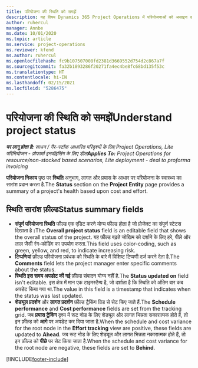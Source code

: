 ```yaml
---
title: परियोजना की स्थिति को समझें
description: यह विषय Dynamics 365 Project Operations में परियोजनाओं को असाइन की गई स्थिति के बारे में जानकारी प्रदान करता है.
author: ruhercul
manager: Annbe
ms.date: 10/01/2020
ms.topic: article
ms.service: project-operations
ms.reviewer: kfend
ms.author: ruhercul
ms.openlocfilehash: fc9b107507008fd2381d3669552d754d2c867a7f
ms.sourcegitcommit: fa32b1893286f20271fa4ec4be8fc68bd135f53c
ms.translationtype: HT
ms.contentlocale: hi-IN
ms.lasthandoff: 02/15/2021
ms.locfileid: "5286475"
---
```

# <a name="understand-project-status"></a><span data-ttu-id="d4c1c-103">परियोजना की स्थिति को समझें</span><span class="sxs-lookup"><span data-stu-id="d4c1c-103">Understand project status</span></span>

<span data-ttu-id="d4c1c-104">_**पर लागू होता है:** साधन / गैर-स्टॉक आधारित परिदृश्यों के लिए Project Operations, Lite परिनियोजन - प्रोफार्मा इनवॉइसिंग के लिए डील_</span><span class="sxs-lookup"><span data-stu-id="d4c1c-104">_**Applies To:** Project Operations for resource/non-stocked based scenarios, Lite deployment - deal to proforma invoicing_</span></span>


<span data-ttu-id="d4c1c-105">**परियोजना निकाय** पृष्ठ पर **स्थिति** अनुभाग, लागत और प्रयास के आधार पर परियोजना के स्वास्थ्य का सारांश प्रदान करता है.</span><span class="sxs-lookup"><span data-stu-id="d4c1c-105">The **Status** section on the **Project Entity** page provides a summary of a project's health based upon cost and effort.</span></span>


## <a name="status-summary-fields"></a><span data-ttu-id="d4c1c-106">स्थिति सारांश फ़ील्ड</span><span class="sxs-lookup"><span data-stu-id="d4c1c-106">Status summary fields</span></span>

- <span data-ttu-id="d4c1c-107">**संपूर्ण परियोजना स्थिति** फील्ड एक एडिट करने योग्य फील्ड होता है जो प्रोजेक्ट का संपूर्ण स्टेटस दिखाता है।</span><span class="sxs-lookup"><span data-stu-id="d4c1c-107">The **Overall project status** field is an editable field that shows the overall status of the project.</span></span> <span data-ttu-id="d4c1c-108">यह फ़ील्ड बढ़ते जोखिम को दर्शाने के लिए हरे, पीले और लाल जैसी रंग-कोडिंग का उपयोग करता.</span><span class="sxs-lookup"><span data-stu-id="d4c1c-108">This field uses color-coding, such as green, yellow, and red, to indicate increasing risk.</span></span> 
- <span data-ttu-id="d4c1c-109">**टिप्पणियां** फ़ील्ड परियोजना प्रबंधक को स्थिति के बारे में विशिष्ट टिप्पणी दर्ज करने देता है.</span><span class="sxs-lookup"><span data-stu-id="d4c1c-109">The **Comments** field lets the project manager enter specific comments about the status.</span></span> 
- <span data-ttu-id="d4c1c-110">**स्थिति इस समय अपडोट की गई** फ़ील्ड संपादन योग्य नहीं है.</span><span class="sxs-lookup"><span data-stu-id="d4c1c-110">The **Status updated on** field isn't editable.</span></span> <span data-ttu-id="d4c1c-111">इस क्षेत्र में मान एक टाइमस्टैम्प है, जो दर्शाता है कि स्थिति को अंतिम बार कब अपडेट किया गया था.</span><span class="sxs-lookup"><span data-stu-id="d4c1c-111">The value in this field is a timestamp that indicates when the status was last updated.</span></span>
- <span data-ttu-id="d4c1c-112">**शेड्यूल प्रदर्शन** और **लागत प्रदर्शन** फ़ील्ड ट्रैकिंग ग्रिड से सेट किए जाते हैं.</span><span class="sxs-lookup"><span data-stu-id="d4c1c-112">The **Schedule performance** and **Cost performance** fields are set from the tracking grid.</span></span> <span data-ttu-id="d4c1c-113">जब **प्रयास ट्रैकिंग** दृश्य में रूट नोड के लिए शेड्यूल और लागत भिन्नता सकारात्मक होते हैं, तो इन फ़ील्ड को **आगे** पर अपडेट कर दिया जाता है.</span><span class="sxs-lookup"><span data-stu-id="d4c1c-113">When the schedule and cost variance for the root node in the **Effort tracking** view are positive, these fields are updated to **Ahead**.</span></span> <span data-ttu-id="d4c1c-114">जब रूट नोड के लिए शेड्यूल और लागत भिन्नता नकारात्मक होते हैं, तो इन फ़ील्ड को **पीछे** पर सेट किया जाता है.</span><span class="sxs-lookup"><span data-stu-id="d4c1c-114">When the schedule and cost variance for the root node are negative, these fields are set to **Behind**.</span></span>


[!INCLUDE[footer-include](../includes/footer-banner.md)]